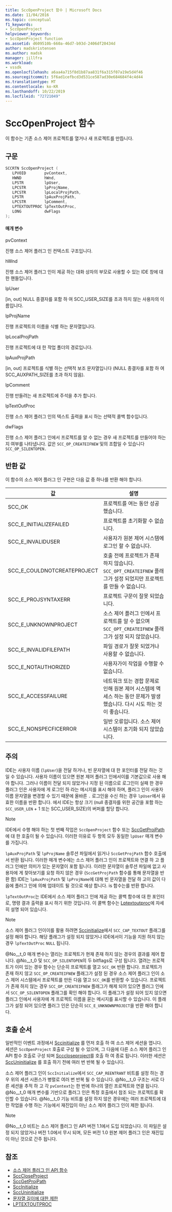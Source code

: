 ```yaml
---
title: SccOpenProject 함수 | Microsoft Docs
ms.date: 11/04/2016
ms.topic: conceptual
f1_keywords:
- SccOpenProject
helpviewer_keywords:
- SccOpenProject function
ms.assetid: d609510b-660a-46d7-b93d-2406df20434d
author: madskristensen
ms.author: madsk
manager: jillfra
ms.workload:
- vssdk
ms.openlocfilehash: a6aa4a715f8d1b87aa831f6a315f07a19e5d4f46
ms.sourcegitcommit: 5f6ad1cefbcd3d531ce587ad30e684684f4c4d44
ms.translationtype: MT
ms.contentlocale: ko-KR
ms.lasthandoff: 10/22/2019
ms.locfileid: "72721049"
---
```

# <a name="sccopenproject-function"></a>SccOpenProject 함수
이 함수는 기존 소스 제어 프로젝트를 열거나 새 프로젝트를 만듭니다.

## <a name="syntax"></a>구문

```cpp
SCCRTN SccOpenProject (
   LPVOID        pvContext,
   HWND          hWnd,
   LPSTR         lpUser,
   LPCSTR        lpProjName,
   LPCSTR        lpLocalProjPath,
   LPSTR         lpAuxProjPath,
   LPCSTR        lpComment,
   LPTEXTOUTPROC lpTextOutProc,
   LONG          dwFlags
);
```

#### <a name="parameters"></a>매개 변수
 pvContext

진행 소스 제어 플러그 인 컨텍스트 구조입니다.

 hWnd

진행 소스 제어 플러그 인이 제공 하는 대화 상자의 부모로 사용할 수 있는 IDE 창에 대 한 핸들입니다.

 lpUser

[in, out] NULL 종결자를 포함 하 여 SCC_USER_SIZE를 초과 하지 않는 사용자의 이름입니다.

 lpProjName

진행 프로젝트의 이름을 식별 하는 문자열입니다.

 lpLocalProjPath

진행 프로젝트에 대 한 작업 폴더의 경로입니다.

 lpAuxProjPath

[in, out] 프로젝트를 식별 하는 선택적 보조 문자열입니다 (NULL 종결자를 포함 하 여 SCC_AUXPATH_SIZE를 초과 하지 않음).

 lpComment

진행 만들려는 새 프로젝트에 주석을 추가 합니다.

 lpTextOutProc

진행 소스 제어 플러그 인의 텍스트 출력을 표시 하는 선택적 콜백 함수입니다.

 dwFlags

진행 소스 제어 플러그 인에서 프로젝트를 알 수 없는 경우 새 프로젝트를 만들어야 하는지 여부를 나타냅니다. 값은 `SCC_OP_CREATEIFNEW` 및의 조합일 수 있습니다 `SCC_OP_SILENTOPEN.`

## <a name="return-value"></a>반환 값
 이 함수의 소스 제어 플러그 인 구현은 다음 값 중 하나를 반환 해야 합니다.

|값|설명|
|-----------|-----------------|
|SCC_OK|프로젝트를 여는 동안 성공 했습니다.|
|SCC_E_INITIALIZEFAILED|프로젝트를 초기화할 수 없습니다.|
|SCC_E_INVALIDUSER|사용자가 원본 제어 시스템에 로그인 할 수 없습니다.|
|SCC_E_COULDNOTCREATEPROJECT|호출 전에 프로젝트가 존재 하지 않습니다.  `SCC_OPT_CREATEIFNEW` 플래그가 설정 되었지만 프로젝트를 만들 수 없습니다.|
|SCC_E_PROJSYNTAXERR|프로젝트 구문이 잘못 되었습니다.|
|SCC_E_UNKNOWNPROJECT|소스 제어 플러그 인에서 프로젝트를 알 수 없으며 `SCC_OPT_CREATEIFNEW` 플래그가 설정 되지 않았습니다.|
|SCC_E_INVALIDFILEPATH|파일 경로가 잘못 되었거나 사용할 수 없습니다.|
|SCC_E_NOTAUTHORIZED|사용자가이 작업을 수행할 수 없습니다.|
|SCC_E_ACCESSFAILURE|네트워크 또는 경합 문제로 인해 원본 제어 시스템에 액세스 하는 동안 문제가 발생 했습니다. 다시 시도 하는 것이 좋습니다.|
|SCC_E_NONSPECFICERROR|일반 오류입니다. 소스 제어 시스템이 초기화 되지 않았습니다.|

## <a name="remarks"></a>주의
 IDE는 사용자 이름 (`lpUser`)을 전달 하거나, 빈 문자열에 대 한 포인터를 전달 하는 것일 수 있습니다. 사용자 이름이 있으면 원본 제어 플러그 인에서이를 기본값으로 사용 해야 합니다. 그러나 이름이 전달 되지 않았거나 지정 된 이름으로 로그인이 실패 한 경우 플러그 인은 사용자에 게 로그인 하 라는 메시지를 표시 해야 하며, 플러그 인이 사용자 이름 문자열을 변경할 수 있기 때문에 올바른 `.` 로그인을 수신 하는 경우 `lpUser`에서 유효한 이름을 반환 합니다. 에서 IDE는 항상 크기 (null 종결자를 위한 공간을 포함 하는 `SCC_USER_LEN` + 1 또는 SCC_USER_SIZE)의 버퍼를 할당 합니다.

> [!NOTE]
> IDE에서 수행 해야 하는 첫 번째 작업은 `SccOpenProject` 함수 또는 [SccGetProjPath](../extensibility/sccgetprojpath-function.md)에 대 한 호출이 될 수 있습니다. 이러한 이유로 두 항목 모두 동일한 `lpUser` 매개 변수를 가집니다.

 `lpAuxProjPath` 및 `lpProjName` 솔루션 파일에서 읽거나 `SccGetProjPath` 함수 호출에서 반환 됩니다. 이러한 매개 변수에는 소스 제어 플러그 인이 프로젝트와 연결 하 고 플러그 인에만 의미가 있는 문자열이 포함 됩니다. 이러한 문자열이 솔루션 파일에 없고 사용자에 게 찾아보기를 요청 하지 않은 경우 (`SccGetProjPath` 함수를 통해 문자열을 반환 함) IDE는 `lpAuxProjPath` 및 `lpProjName`에 대해 빈 문자열을 전달 하 고이 값이 다음에 플러그 인에 의해 업데이트 될 것으로 예상 합니다. is 함수는를 반환 합니다.

 `lpTextOutProc`는 IDE에서 소스 제어 플러그 인에 제공 하는 콜백 함수에 대 한 포인터로, 명령 결과 출력을 표시 하기 위한 것입니다. 이 콜백 함수는 [Lptextoutproc](../extensibility/lptextoutproc.md)에 자세히 설명 되어 있습니다.

> [!NOTE]
> 소스 제어 플러그 인이이를 활용 하려면 [Sccinitialize](../extensibility/sccinitialize-function.md)에서 `SCC_CAP_TEXTOUT` 플래그를 설정 해야 합니다. 해당 플래그가 설정 되지 않았거나 IDE에서이 기능을 지원 하지 않는 경우 `lpTextOutProc` `NULL` 됩니다.

 @No__t_0 매개 변수는 열리는 프로젝트가 현재 존재 하지 않는 경우의 결과를 제어 합니다. @No__t_0 및 `SCC_OP_SILENTOPEN`의 두 bitflags로 구성 됩니다. 열려는 프로젝트가 이미 있는 경우 함수는 단순히 프로젝트를 열고 `SCC_OK` 반환 합니다. 프로젝트가 존재 하지 않고 `SCC_OP_CREATEIFNEW` 플래그가 설정 된 경우 소스 제어 플러그 인이 소스 제어 시스템에서 프로젝트를 만든 다음 열고 `SCC_OK`를 반환할 수 있습니다. 프로젝트가 존재 하지 않는 경우 `SCC_OP_CREATEIFNEW` 플래그가 해제 되어 있으면 플러그 인에서 `SCC_OP_SILENTOPEN` 플래그를 확인 해야 합니다. 이 플래그가 설정 되어 있지 않으면 플러그 인에서 사용자에 게 프로젝트 이름을 묻는 메시지를 표시할 수 있습니다. 이 플래그가 설정 되어 있으면 플러그 인은 단순히 `SCC_E_UNKNOWNPROJECT`을 반환 해야 합니다.

## <a name="calling-order"></a>호출 순서
 일반적인 이벤트 과정에서 [Sccinitialize](../extensibility/sccinitialize-function.md) 를 먼저 호출 하 여 소스 제어 세션을 엽니다. 세션은 `SccOpenProject` 호출로 구성 될 수 있으며, 그 다음에 다른 소스 제어 플러그 인 API 함수 호출로 구성 되며 [Scccloseproject](../extensibility/scccloseproject-function.md)를 호출 하 여 종료 됩니다. 이러한 세션은 [SccUninitialize](../extensibility/sccuninitialize-function.md) 를 호출 하기 전에 여러 번 반복 될 수 있습니다.

 소스 제어 플러그 인이 `SccInitialize`에서 `SCC_CAP_REENTRANT` 비트를 설정 하는 경우 위의 세션 시퀀스가 병렬로 여러 번 반복 될 수 있습니다. @No__t_0 구조는 서로 다른 세션을 추적 하 고 각 `pvContext`는 한 번에 하나의 열린 프로젝트와 연결 됩니다. @No__t_0 매개 변수를 기반으로 플러그 인은 특정 호출에서 참조 되는 프로젝트를 확인할 수 있습니다. @No__t_0 기능 비트를 설정 하지 않은 경우에는 여러 프로젝트에 대 한 작업을 수행 하는 기능에서 재진입이 아닌 소스 제어 플러그 인이 제한 됩니다.

> [!NOTE]
> @No__t_0 비트는 소스 제어 플러그 인 API 버전 1.1에서 도입 되었습니다. 이 파일은 설정 되지 않았거나 버전 1.0에서 무시 되며, 모든 버전 1.0 원본 제어 플러그 인은 재진입이 아닌 것으로 간주 됩니다.

## <a name="see-also"></a>참조
- [소스 제어 플러그 인 API 함수](../extensibility/source-control-plug-in-api-functions.md)
- [SccCloseProject](../extensibility/scccloseproject-function.md)
- [SccGetProjPath](../extensibility/sccgetprojpath-function.md)
- [SccInitialize](../extensibility/sccinitialize-function.md)
- [SccUninitialize](../extensibility/sccuninitialize-function.md)
- [문자열 길이에 대한 제한](../extensibility/restrictions-on-string-lengths.md)
- [LPTEXTOUTPROC](../extensibility/lptextoutproc.md)